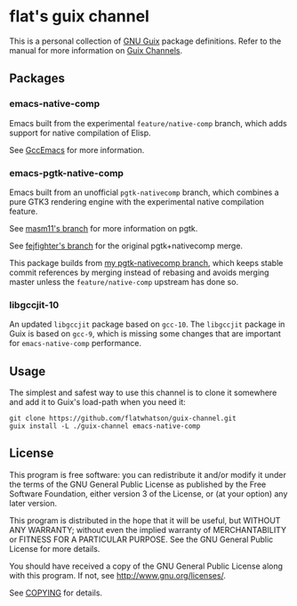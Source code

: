 # flat's guix channel

This is a personal collection of [GNU Guix][guix] package definitions.  Refer
to the manual for more information on [Guix Channels][guix-channel].

## Packages

### emacs-native-comp

Emacs built from the experimental `feature/native-comp` branch, which adds
support for native compilation of Elisp.

See [GccEmacs][gccemacs] for more information.

### emacs-pgtk-native-comp

Emacs built from an unofficial `pgtk-nativecomp` branch, which combines a pure
GTK3 rendering engine with the experimental native compilation feature.

See [masm11's branch][masm11-pgtk] for more information on pgtk.

See [fejfighter's branch][fejfighter-pgtk] for the original pgtk+nativecomp
merge.

This package builds from [my pgtk-nativecomp branch][flatwhatson-pgtk], which
keeps stable commit references by merging instead of rebasing and avoids
merging master unless the `feature/native-comp` upstream has done so.

### libgccjit-10

An updated `libgccjit` package based on `gcc-10`.  The `libgccjit` package in
Guix is based on `gcc-9`, which is missing some changes that are important for
`emacs-native-comp` performance.

## Usage

The simplest and safest way to use this channel is to clone it somewhere and
add it to Guix's load-path when you need it:

``` shell
git clone https://github.com/flatwhatson/guix-channel.git
guix install -L ./guix-channel emacs-native-comp
```

## License

This program is free software: you can redistribute it and/or modify it under
the terms of the GNU General Public License as published by the Free Software
Foundation, either version 3 of the License, or (at your option) any later
version.

This program is distributed in the hope that it will be useful, but WITHOUT ANY
WARRANTY; without even the implied warranty of MERCHANTABILITY or FITNESS FOR A
PARTICULAR PURPOSE.  See the GNU General Public License for more details.

You should have received a copy of the GNU General Public License along with
this program.  If not, see <http://www.gnu.org/licenses/>.

See [COPYING](COPYING) for details.

[guix]: https://guix.gnu.org/
[guix-channel]: https://guix.gnu.org/manual/en/html_node/Channels.html
[gccemacs]: https://www.emacswiki.org/emacs/GccEmacs
[masm11-pgtk]: https://github.com/masm11/emacs/tree/pgtk
[fejfighter-pgtk]: https://github.com/fejfighter/emacs/tree/pgtk-nativecomp
[flatwhatson-pgtk]: https://github.com/flatwhatson/emacs/tree/pgtk-nativecomp
